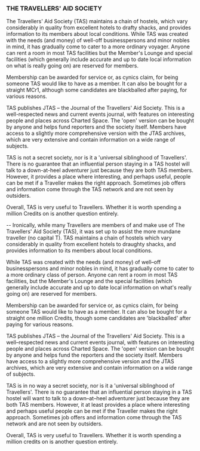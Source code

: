 ### THE TRAVELLERS' AID SOCIETY

The Travellers' Aid Society (TAS) maintains a chain of hostels, which vary considerably in quality from excellent hotels to drafty shacks, and provides information to its members about local conditions.  While TAS was created with the needs (and money) of well-off businesspersons and minor nobles in mind, it has gradually come to cater to a more ordinary voyager. Anyone can rent a room in most TAS facilities but the Member's Lounge and special facilities (which generally include accurate and up to date local information on what is really going on) are reserved for members.

Membership can be awarded for service or, as cynics claim, for being someone TAS would like to have as a member. It can also be bought for a straight MCr1, although some candidates are blackballed after paying, for various reasons.

TAS publishes JTAS – the Journal of the Travellers' Aid Society. This is a well-respected news and current events journal, with features on interesting people and places across Charted Space. The 'open' version can be bought by anyone and helps fund reporters and the society itself. Members have access to a slightly more comprehensive version with the JTAS archives, which are very extensive and contain information on a wide range of subjects.

TAS is not a secret society, nor is it a 'universal siblinghood of Travellers'. There is no guarantee that an influential person staying in a TAS hostel will talk to a down-at-heel adventurer just because they are both TAS members. However, it provides a place where interesting, and perhaps useful, people can be met if a Traveller makes the right approach. Sometimes job offers and information come through the TAS network and are not seen by outsiders.

Overall, TAS is very useful to Travellers. Whether it is worth spending a million Credits on is another question entirely.


--
Ironically, while many Travellers are members of and make use of The Travellers' Aid Society (TAS), it was set up to assist the more mundane traveller (no capital T). TAS maintains a chain of hostels which vary considerably in quality from excellent hotels to draughty shacks, and provides information to its members about local conditions.

While TAS was created with the needs (and money) of well–off businesspersons and minor nobles in mind, it has gradually come to cater to a more ordinary class of person. Anyone can rent a room in most TAS facilities, but the Member's Lounge and the special facilities (which generally include accurate and up to date local information on what's really going on) are reserved for members.

Membership can be awarded for service or, as cynics claim, for being someone TAS would like to have as a member. It can also be bought for a straight one million Credits, though some candidates are 'blackballed' after paying for various reasons.

TAS publishes JTAS – the Journal of the Travellers' Aid Society. This is a well–respected news and current events journal, with features on interesting people and places across Charted Space. The 'open' version can be bought by anyone and helps fund the reporters and the society itself. Members have access to a slightly more comprehensive version and the JTAS archives, which are very extensive and contain information on a wide range of subjects.

TAS is in no way a secret society, nor is it a 'universal siblinghood of Travellers'. There is no guarantee that an influential person staying in a TAS hostel will want to talk to a down–at–heel adventurer just because they are both TAS members. However, it at least provides a place where interesting and perhaps useful people can be met if the Traveller makes the right approach. Sometimes job offers and information come through the TAS network and are not seen by outsiders.

Overall, TAS is very useful to Travellers. Whether it is worth spending a million credits on is another question entirely.
